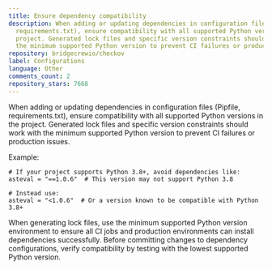 ```yaml
---
title: Ensure dependency compatibility
description: When adding or updating dependencies in configuration files (Pipfile,
  requirements.txt), ensure compatibility with all supported Python versions in the
  project. Generated lock files and specific version constraints should work with
  the minimum supported Python version to prevent CI failures or production issues.
repository: bridgecrewio/checkov
label: Configurations
language: Other
comments_count: 2
repository_stars: 7668
---
```


When adding or updating dependencies in configuration files (Pipfile, requirements.txt), ensure compatibility with all supported Python versions in the project. Generated lock files and specific version constraints should work with the minimum supported Python version to prevent CI failures or production issues.

Example:
```
# If your project supports Python 3.8+, avoid dependencies like:
asteval = "==1.0.6"  # This version may not support Python 3.8

# Instead use:
asteval = "<1.0.6"  # Or a version known to be compatible with Python 3.8+
```

When generating lock files, use the minimum supported Python version environment to ensure all CI jobs and production environments can install dependencies successfully. Before committing changes to dependency configurations, verify compatibility by testing with the lowest supported Python version.